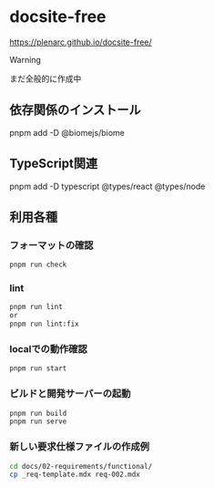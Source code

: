 # docsite-free
https://plenarc.github.io/docsite-free/

> [!WARNING]
> まだ全般的に作成中

## 依存関係のインストール
pnpm add -D @biomejs/biome

## TypeScript関連
pnpm add -D typescript @types/react @types/node

## 利用各種
### フォーマットの確認
```bash
pnpm run check
```

### lint
```bash
pnpm run lint
or
pnpm run lint:fix
```

### localでの動作確認
```bash
pnpm run start
```

### ビルドと開発サーバーの起動
```bash
pnpm run build
pnpm run serve
```

### 新しい要求仕様ファイルの作成例
```bash
cd docs/02-requirements/functional/
cp _req-template.mdx req-002.mdx
```
